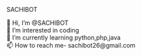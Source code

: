 <html>
 <head>SACHIBOT</HEAD>
 <body><br><p>
 👋 Hi, I’m @SACHIBOT<br>
 👀 I’m interested in coding<br>
 🌱 I’m currently learning python,php,java<br>
 📫 How to reach me- sachibot26@gmail.com<br>
  </p>
  </body>
</html>
